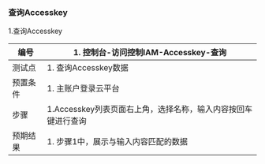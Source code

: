 ### 查询Accesskey

1.查询Accesskey

| 编号     | 1. 控制台-访问控制IAM-Accesskey-查询                         |
| -------- | ------------------------------------------------------------ |
| 测试点   | 1. 查询Accesskey数据                                         |
| 预置条件 | 1. 主账户登录云平台                                          |
| 步骤     | 1.Accesskey列表页面右上角，选择名称，输入内容按回车键进行查询 |
| 预期结果 | 1. 步骤1中，展示与输入内容匹配的数据                         |

